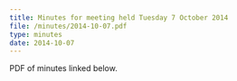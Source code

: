 ```yaml
---
title: Minutes for meeting held Tuesday 7 October 2014
file: /minutes/2014-10-07.pdf
type: minutes
date: 2014-10-07
---
```


PDF of minutes linked below.
